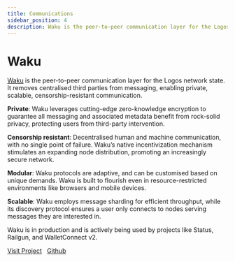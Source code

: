 ```yaml
---
title: Communications 
sidebar_position: 4
description: Waku is the peer-to-peer communication layer for the Logos Network State.
---
```


# Waku

<p><u>Waku</u> is the peer-to-peer communication layer for the Logos network state. It removes centralised third parties from messaging, enabling private, scalable, censorship-resistant communication.</p>

**Private**: Waku leverages cutting-edge zero-knowledge encryption to guarantee all messaging and associated metadata benefit from rock-solid privacy, protecting users from third-party intervention.

**Censorship resistant**: Decentralised human and machine communication, with no single point of failure. Waku’s native incentivization mechanism stimulates an expanding node distribution, promoting an increasingly secure network.

**Modular**: Waku protocols are adaptive, and can be customised based on unique demands. Waku is built to flourish even in resource-restricted environments like browsers and mobile devices.

**Scalable**: Waku employs message sharding for efficient throughput, while its discovery protocol ensures a user only connects to nodes serving messages they are interested in.

Waku is in production and is actively being used by projects like Status, Railgun, and WalletConnect v2.


[Visit Project](https://waku.org/) &nbsp; [Github](https://github.com/waku-org)